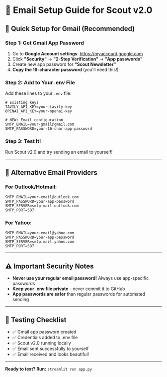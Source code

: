 # 📧 Email Setup Guide for Scout v2.0

## 🎯 **Quick Setup for Gmail (Recommended)**

### **Step 1: Get Gmail App Password**
1. Go to **Google Account settings**: https://myaccount.google.com
2. Click **"Security"** → **"2-Step Verification"** → **"App passwords"**
3. Create new app password for **"Scout Newsletter"**
4. **Copy the 16-character password** (you'll need this!)

### **Step 2: Add to Your .env File**
Add these lines to your `.env` file:

```
# Existing keys
TAVILY_API_KEY=your-tavily-key
OPENAI_API_KEY=your-openai-key

# NEW: Email configuration
SMTP_EMAIL=your-gmail@gmail.com
SMTP_PASSWORD=your-16-char-app-password
```

### **Step 3: Test It!**
Run Scout v2.0 and try sending an email to yourself!

---

## 🔧 **Alternative Email Providers**

### **For Outlook/Hotmail:**
```
SMTP_EMAIL=your-email@outlook.com
SMTP_PASSWORD=your-app-password
SMTP_SERVER=smtp-mail.outlook.com
SMTP_PORT=587
```

### **For Yahoo:**
```
SMTP_EMAIL=your-email@yahoo.com
SMTP_PASSWORD=your-app-password
SMTP_SERVER=smtp.mail.yahoo.com
SMTP_PORT=587
```

---

## ⚠️ **Important Security Notes**

- **Never use your regular email password!** Always use app-specific passwords
- **Keep your .env file private** - never commit it to GitHub
- **App passwords are safer** than regular passwords for automated sending

---

## 🧪 **Testing Checklist**

- ✅ Gmail app password created
- ✅ Credentials added to .env file
- ✅ Scout v2.0 running locally
- ✅ Email sent successfully to yourself
- ✅ Email received and looks beautiful!

---

**Ready to test? Run:** `streamlit run app.py` 